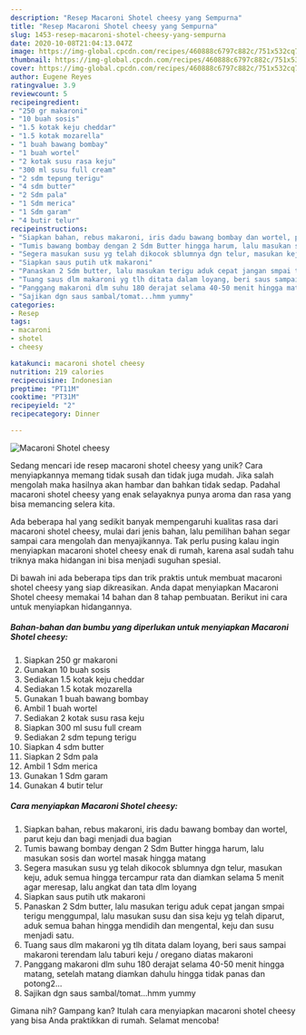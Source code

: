 ```yaml
---
description: "Resep Macaroni Shotel cheesy yang Sempurna"
title: "Resep Macaroni Shotel cheesy yang Sempurna"
slug: 1453-resep-macaroni-shotel-cheesy-yang-sempurna
date: 2020-10-08T21:04:13.047Z
image: https://img-global.cpcdn.com/recipes/460888c6797c882c/751x532cq70/macaroni-shotel-cheesy-foto-resep-utama.jpg
thumbnail: https://img-global.cpcdn.com/recipes/460888c6797c882c/751x532cq70/macaroni-shotel-cheesy-foto-resep-utama.jpg
cover: https://img-global.cpcdn.com/recipes/460888c6797c882c/751x532cq70/macaroni-shotel-cheesy-foto-resep-utama.jpg
author: Eugene Reyes
ratingvalue: 3.9
reviewcount: 5
recipeingredient:
- "250 gr makaroni"
- "10 buah sosis"
- "1.5 kotak keju cheddar"
- "1.5 kotak mozarella"
- "1 buah bawang bombay"
- "1 buah wortel"
- "2 kotak susu rasa keju"
- "300 ml susu full cream"
- "2 sdm tepung terigu"
- "4 sdm butter"
- "2 Sdm pala"
- "1 Sdm merica"
- "1 Sdm garam"
- "4 butir telur"
recipeinstructions:
- "Siapkan bahan, rebus makaroni, iris dadu bawang bombay dan wortel, parut keju dan bagi menjadi dua bagian"
- "Tumis bawang bombay dengan 2 Sdm Butter hingga harum, lalu masukan sosis dan wortel masak hingga matang"
- "Segera masukan susu yg telah dikocok sblumnya dgn telur, masukan keju, aduk semua hingga tercampur rata dan diamkan selama 5 menit agar meresap, lalu angkat dan tata dlm loyang"
- "Siapkan saus putih utk makaroni"
- "Panaskan 2 Sdm butter, lalu masukan terigu aduk cepat jangan smpai terigu menggumpal, lalu masukan susu dan sisa keju yg telah diparut, aduk semua bahan hingga mendidih dan mengental, keju dan susu menjadi satu."
- "Tuang saus dlm makaroni yg tlh ditata dalam loyang, beri saus sampai makaroni terendam lalu taburi keju / oregano diatas makaroni"
- "Panggang makaroni dlm suhu 180 derajat selama 40-50 menit hingga matang, setelah matang diamkan dahulu hingga tidak panas dan potong2..."
- "Sajikan dgn saus sambal/tomat...hmm yummy"
categories:
- Resep
tags:
- macaroni
- shotel
- cheesy

katakunci: macaroni shotel cheesy 
nutrition: 219 calories
recipecuisine: Indonesian
preptime: "PT11M"
cooktime: "PT31M"
recipeyield: "2"
recipecategory: Dinner

---
```



![Macaroni Shotel cheesy](https://img-global.cpcdn.com/recipes/460888c6797c882c/751x532cq70/macaroni-shotel-cheesy-foto-resep-utama.jpg)

Sedang mencari ide resep macaroni shotel cheesy yang unik? Cara menyiapkannya memang tidak susah dan tidak juga mudah. Jika salah mengolah maka hasilnya akan hambar dan bahkan tidak sedap. Padahal macaroni shotel cheesy yang enak selayaknya punya aroma dan rasa yang bisa memancing selera kita.



Ada beberapa hal yang sedikit banyak mempengaruhi kualitas rasa dari macaroni shotel cheesy, mulai dari jenis bahan, lalu pemilihan bahan segar sampai cara mengolah dan menyajikannya. Tak perlu pusing kalau ingin menyiapkan macaroni shotel cheesy enak di rumah, karena asal sudah tahu triknya maka hidangan ini bisa menjadi suguhan spesial.


Di bawah ini ada beberapa tips dan trik praktis untuk membuat macaroni shotel cheesy yang siap dikreasikan. Anda dapat menyiapkan Macaroni Shotel cheesy memakai 14 bahan dan 8 tahap pembuatan. Berikut ini cara untuk menyiapkan hidangannya.

<!--inarticleads1-->

##### Bahan-bahan dan bumbu yang diperlukan untuk menyiapkan Macaroni Shotel cheesy:

1. Siapkan 250 gr makaroni
1. Gunakan 10 buah sosis
1. Sediakan 1.5 kotak keju cheddar
1. Sediakan 1.5 kotak mozarella
1. Gunakan 1 buah bawang bombay
1. Ambil 1 buah wortel
1. Sediakan 2 kotak susu rasa keju
1. Siapkan 300 ml susu full cream
1. Sediakan 2 sdm tepung terigu
1. Siapkan 4 sdm butter
1. Siapkan 2 Sdm pala
1. Ambil 1 Sdm merica
1. Gunakan 1 Sdm garam
1. Gunakan 4 butir telur




<!--inarticleads2-->

##### Cara menyiapkan Macaroni Shotel cheesy:

1. Siapkan bahan, rebus makaroni, iris dadu bawang bombay dan wortel, parut keju dan bagi menjadi dua bagian
1. Tumis bawang bombay dengan 2 Sdm Butter hingga harum, lalu masukan sosis dan wortel masak hingga matang
1. Segera masukan susu yg telah dikocok sblumnya dgn telur, masukan keju, aduk semua hingga tercampur rata dan diamkan selama 5 menit agar meresap, lalu angkat dan tata dlm loyang
1. Siapkan saus putih utk makaroni
1. Panaskan 2 Sdm butter, lalu masukan terigu aduk cepat jangan smpai terigu menggumpal, lalu masukan susu dan sisa keju yg telah diparut, aduk semua bahan hingga mendidih dan mengental, keju dan susu menjadi satu.
1. Tuang saus dlm makaroni yg tlh ditata dalam loyang, beri saus sampai makaroni terendam lalu taburi keju / oregano diatas makaroni
1. Panggang makaroni dlm suhu 180 derajat selama 40-50 menit hingga matang, setelah matang diamkan dahulu hingga tidak panas dan potong2...
1. Sajikan dgn saus sambal/tomat...hmm yummy




Gimana nih? Gampang kan? Itulah cara menyiapkan macaroni shotel cheesy yang bisa Anda praktikkan di rumah. Selamat mencoba!
